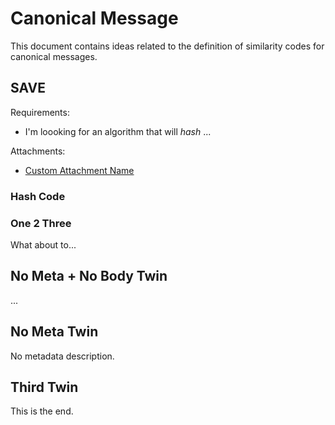 # Canonical Message

This document contains ideas related to the definition of similarity codes for canonical messages.



## SAVE

Requirements:

* I'm loooking for an algorithm that will *hash* ...

Attachments: <!-- Metadata: type: attachments; -->

* [Custom Attachment Name](./notebook.attachment-1.txt)

### Hash Code


### One 2 Three

What about to...



## No Meta + No Body Twin
...
## No Meta Twin
No metadata description.
## Third Twin

This is the end.
